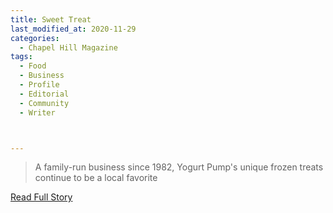 ```yaml
---
title: Sweet Treat
last_modified_at: 2020-11-29
categories:
  - Chapel Hill Magazine
tags:
  - Food
  - Business
  - Profile
  - Editorial 
  - Community
  - Writer



---
```


> A family-run business since 1982, Yogurt Pump's unique frozen treats continue to be a local favorite

<a href="https://issuu.com/shannonmedia/docs/chmreloguideissuu/64" target="_blank">Read Full Story</a>
